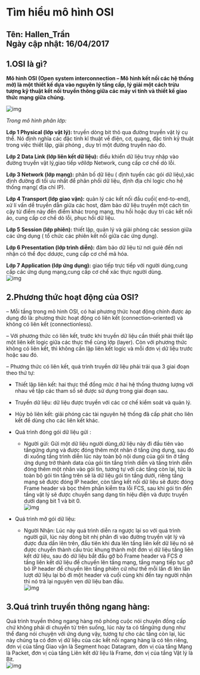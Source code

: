 # Tìm hiểu mô hình OSI  
Tên: Hallen_Trần  
Ngày cập nhật: 16/04/2017 
---  
## 1.OSI là gì?  

**Mô hình OSI (Open system interconnection – Mô hình kết nối các hệ thống mở) là một thiết kế dựa vào nguyên lý tầng cấp, lý giải một cách trừu tượng kỹ thuật kết nối truyền thông giữa các máy vi tính và thiết kế giao thức mạng giữa chúng.**   

![img](http://www.vnpro.vn/wp-content/uploads/2015/11/Osi-model-jb-600x639.png)

*Trong mô hình phân lớp:*

**Lớp 1 Physical (lớp vật lý):** truyền dòng bit thô qua đường truyền vật lý cụ thể. Nó định nghĩa các đặc tính kĩ thuật về điện, cơ, quang, đặc tính kỹ thuật trong việc thiết lập, giải phóng , duy trì một đường truyền nào đó.  

**Lớp 2 Data Link (lớp liên kết dữ liệu):** điều khiển dữ liệu truy nhập vào đường truyền vật lý,giao tiếp vớilớp Network, cung cấp cơ chế dò lỗi.  

**Lớp 3 Network (lớp mạng):** phân bố dữ liệu ( định tuyến các gói dữ liệu),xác định đường đi tối ưu nhất để phân phối dữ liệu, định địa chỉ logic cho hệ thống mạng( địa chỉ IP).  

**Lớp 4 Transport (lớp giao vận):** quản lý các kết nối đầu cuối( end-to-end), xử lí vấn dề truyền dẫn giữa các host, đảm bảo dữ liệu truyền một cách tin cậy từ điểm này đến điểm khác trong mạng, thu hồi hoặc duy trì các kết nối ảo, cung cấp cơ chế dò lỗi, phục hồi dữ liệu.  

**Lớp 5 Session (lớp phiên):** thiết lập, quản lý và giải phóng các session giữa các ứng dụng ( tổ chức các phiên kết nối giữa các ứng dụng).  

**Lớp 6 Presentation (lớp trình diễn):** đảm bảo dữ liệu từ nơi guiẻ đến nơi nhận có thể đọc ddược, cung cấp cơ chế mã hóa.  

**Lớp 7 Application (lớp ứng dụng):** giao tiếp trực tiếp với người dùng,cung cấp các ứng dụng mạng,cung cấp cơ chế xác thực người dùng.  
![img](http://2.bp.blogspot.com/-PEx2b0DNHY4/U4_p1YtCTZI/AAAAAAAAAB4/EzujsHncwKA/s1600/1.PNG)  


## 2.Phương thức hoạt động của OSI?  
–  Mỗi tầng trong mô hình OSI, có hai phương thức hoạt động chính được áp dụng đó là: phương thức hoạt động có liên kết (connection–oriented) và không có liên kết (connectionless).  

–  Với phương thức có liên kết, trước khi truyền dữ liệu cần thiết phải thiết lập một liên kết logic giữa các thực thể cùng lớp (layer). Còn với phương thức không có liên kết, thì không cần lập liên kết logic và mỗi đơn vị dữ liệu trước hoặc sau đó.  

–  Phương thức có liên kết, quá trình truyền dữ liệu phải trải qua 3 giai đoạn theo thứ tự:  
  - Thiết lập liên kết: hai thực thể đồng mức ở hai hệ thống thương lượng với nhau về tập các tham số sẽ được sử dụng trong giai đoạn sau.  
  - Truyền dữ liệu: dữ liệu được truyền với các cơ chế kiểm soát và quản lý.  
  - Hủy bỏ liên kết: giải phóng các tài nguyên hệ thống đã cấp phát cho liên kết để dùng cho các liên kết khác.  
  
- Quá trình đóng gói dữ liệu gửi :  
    - Người gửi: Gửi một dữ liệu người dùng,dữ liệu này đi đầu tiên vào tầngứng dụng và được đóng thêm một nhân ở tầng ứng dụng, sau đó đi xuống tầng trình diễn lúc này toàn bộ nội dung của gói tin ở tầng ứng dụng trở thành data của gói tin tầng trình diễn và tầng trình diễn đóng thêm một nhãn vào gói tin, tương tự với các tầng còn lại, tức là toàn bộ gói tin tầng trên sẽ là dữ liệu gói tin tầng dưới, riêng tầng mạng sẽ được đóng IP header, còn tầng kết nối dữ liệu sẽ được đóng Frame header và bọc thêm phần kiễm tra lỗi FCS, sau khi gói tin đến tầng vật lý sẽ được chuyển sang dạng tín hiệu điện và được truyền dưới dạng bit 1 và bit 0.  
  ![img](http://3.bp.blogspot.com/-CRy6O9uSMLo/U4_p1WCpEMI/AAAAAAAAACA/-1vkyw0MUrk/s1600/2.PNG)  
  
- Quá trình mở gói dữ liệu:  
     - Người Nhận: Lúc này quá trình diễn ra ngược lại so với quá trình người gửi, lúc này dòng bit nhị phân đi vào đường truyền vật lý và được đưa dần lên trên, đầu tiên khi đưa lên tầng liên kết dữ liệu nó sẽ được chuyển thành cấu trúc khung thành một đơn vị dữ liệu tầng liên kết dữ liệu, sau đó dữ liệu bắt đầu gỡ bỏ Frame header và FCS ở tầng liên kết dữ liệu để chuyển lên tầng mạng, tầng mạng tiếp tục gỡ bỏ IP header để chuyển lên tầng phiên cứ như thế mỗi lần đi lên lần lượt dữ liệu lại bỏ đi một header và cuối cùng khi đến tay người nhận thì nó trả lại nguyên vẹn dữ liệu ban đầu.    
  ![img](http://4.bp.blogspot.com/-GLwwpCGieWo/U4_p1glHwpI/AAAAAAAAAB8/DippepZn-XY/s1600/3.PNG)

## 3.Quá trình truyền thông ngang hàng: 
  Quá trình truyền thông ngang hàng mô phỏng cuộc nói chuyện đồng cấp chứ không phải di chuyển từ trên suống, lúc này ta có tầngứng dụng như thể đang nói chuyện với ứng dụng vậy, tương tự cho các tầng còn lại, lúc này chúng ta có đơn vị dữ liệu của các kết nối ngang hàng là có tên riêng, đơn vị của tầng Giao vận là Segment hoạc Datagram, đơn vị của tầng Mạng là Packet, đơn vị của tầng Liên kết dữ liệu là Frame, đơn vị của tầng Vật lý là Bit.    
  ![img](http://3.bp.blogspot.com/-eF3I6Z5k2hc/U4_p2OCuPGI/AAAAAAAAABg/6FeNp9qDyeM/s1600/4.PNG)
  
  



